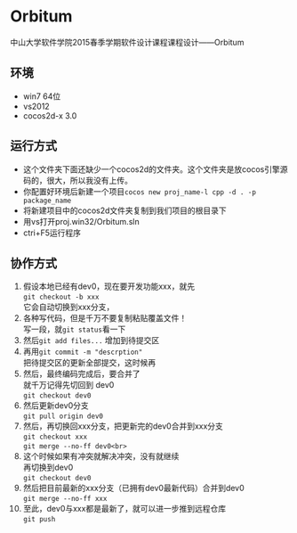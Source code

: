# Orbitum
中山大学软件学院2015春季学期软件设计课程课程设计——Orbitum

## 环境
+ win7 64位
+ vs2012
+ cocos2d-x 3.0

## 运行方式
+ 这个文件夹下面还缺少一个cocos2d的文件夹。这个文件夹是放cocos引擎源码的，很大，所以我没有上传。
+ 你配置好环境后新建一个项目``cocos new proj_name-l cpp -d . -p package_name``
+ 将新建项目中的cocos2d文件夹复制到我们项目的根目录下
+ 用vs打开proj.win32/Orbitum.sln
+ ctri+F5运行程序

## 协作方式
1. 假设本地已经有dev0，现在要开发功能xxx，就先<br>
``git checkout -b xxx``<br>
它会自动切换到xxx分支，<br>
2. 各种写代码，但是千万不要复制粘贴覆盖文件！<br>
写一段，就``git status``看一下<br>
3. 然后``git add files...`` 增加到待提交区
4. 再用``git commit -m "descrption"``<br>
把待提交区的更新全部提交，这时候再<br>
5. 然后，最终编码完成后，要合并了<br>
就千万记得先切回到 dev0<br>
``git checkout dev0``<br>
6. 然后更新dev0分支<br>
``git pull origin dev0``<br>
7. 然后，再切换回xxx分支，把更新完的dev0合并到xxx分支<br>
``git checkout xxx``<br>
``git merge --no-ff dev0<br>``
8. 这个时候如果有冲突就解决冲突，没有就继续<br>
再切换到dev0<br>
``git checkout dev0``<br>
9. 然后把目前最新的xxx分支（已拥有dev0最新代码）合并到dev0<br>
``git merge --no-ff xxx``<br>
10. 至此，dev0与xxx都是最新了，就可以进一步推到远程仓库<br>
``git push``
